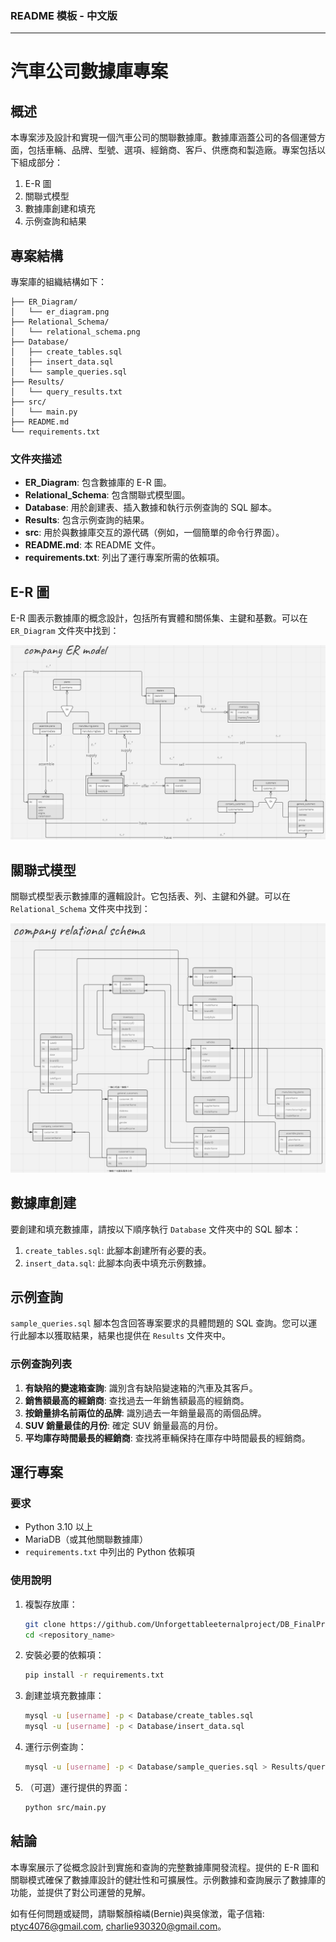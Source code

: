 ﻿### README 模板 - 中文版

---

# 汽車公司數據庫專案

## 概述

本專案涉及設計和實現一個汽車公司的關聯數據庫。數據庫涵蓋公司的各個運營方面，包括車輛、品牌、型號、選項、經銷商、客戶、供應商和製造廠。專案包括以下組成部分：
1. E-R 圖
2. 關聯式模型
3. 數據庫創建和填充
4. 示例查詢和結果

## 專案結構

專案庫的組織結構如下：

```
├── ER_Diagram/
│   └── er_diagram.png
├── Relational_Schema/
│   └── relational_schema.png
├── Database/
│   ├── create_tables.sql
│   ├── insert_data.sql
│   └── sample_queries.sql
├── Results/
│   └── query_results.txt
├── src/
│   └── main.py
├── README.md
└── requirements.txt
```

### 文件夾描述

- **ER_Diagram**: 包含數據庫的 E-R 圖。
- **Relational_Schema**: 包含關聯式模型圖。
- **Database**: 用於創建表、插入數據和執行示例查詢的 SQL 腳本。
- **Results**: 包含示例查詢的結果。
- **src**: 用於與數據庫交互的源代碼（例如，一個簡單的命令行界面）。
- **README.md**: 本 README 文件。
- **requirements.txt**: 列出了運行專案所需的依賴項。

## E-R 圖

E-R 圖表示數據庫的概念設計，包括所有實體和關係集、主鍵和基數。可以在 `ER_Diagram` 文件夾中找到：

![ER 圖](ER_Diagram/er_diagram.png)

## 關聯式模型

關聯式模型表示數據庫的邏輯設計。它包括表、列、主鍵和外鍵。可以在 `Relational_Schema` 文件夾中找到：

![關聯模式](Relational_Schema/relational_schema.png)

## 數據庫創建

要創建和填充數據庫，請按以下順序執行 `Database` 文件夾中的 SQL 腳本：

1. `create_tables.sql`: 此腳本創建所有必要的表。
2. `insert_data.sql`: 此腳本向表中填充示例數據。

## 示例查詢

`sample_queries.sql` 腳本包含回答專案要求的具體問題的 SQL 查詢。您可以運行此腳本以獲取結果，結果也提供在 `Results` 文件夾中。

### 示例查詢列表

1. **有缺陷的變速箱查詢**: 識別含有缺陷變速箱的汽車及其客戶。
2. **銷售額最高的經銷商**: 查找過去一年銷售額最高的經銷商。
3. **按銷量排名前兩位的品牌**: 識別過去一年銷量最高的兩個品牌。
4. **SUV 銷量最佳的月份**: 確定 SUV 銷量最高的月份。
5. **平均庫存時間最長的經銷商**: 查找將車輛保持在庫存中時間最長的經銷商。

## 運行專案

### 要求

- Python 3.10 以上
- MariaDB（或其他關聯數據庫）
- `requirements.txt` 中列出的 Python 依賴項

### 使用說明

1. 複製存放庫：
   ```bash
   git clone https://github.com/Unforgettableeternalproject/DB_FinalProject
   cd <repository_name>
   ```
2. 安裝必要的依賴項：
   ```bash
   pip install -r requirements.txt
   ```
3. 創建並填充數據庫：
   ```bash
   mysql -u [username] -p < Database/create_tables.sql
   mysql -u [username] -p < Database/insert_data.sql
   ```
4. 運行示例查詢：
   ```bash
   mysql -u [username] -p < Database/sample_queries.sql > Results/query_results.txt
   ```
5. （可選）運行提供的界面：
   ```bash
   python src/main.py
   ```

## 結論

本專案展示了從概念設計到實施和查詢的完整數據庫開發流程。提供的 E-R 圖和關聯模式確保了數據庫設計的健壯性和可擴展性。示例數據和查詢展示了數據庫的功能，並提供了對公司運營的見解。

如有任何問題或疑問，請聯繫顏榕嶙(Bernie)與吳傢澂，電子信箱: ptyc4076@gmail.com, charlie930320@gmail.com。